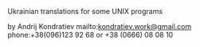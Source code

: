 Ukrainian translations for some UNIX programs

by Andrij Kondratiev
mailto:kondratiev.work@gmail.com
phone:+38(096)123 92 68 or +38 (0666) 08 08 10
